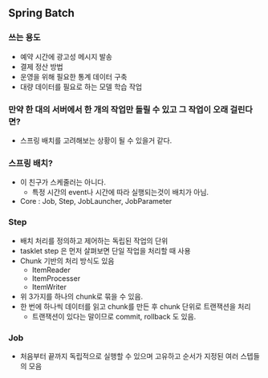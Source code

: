 ## Spring Batch



### 쓰는 용도
- 예약 시간에 광고성 메시지 발송
- 결제 정산 방법
- 운영을 위해 필요한 통계 데이터 구축
- 대량 데이터를 필요로 하는 모델 학습 작업

### 만약 한 대의 서버에서 한 개의 작업만 돌릴 수 있고 그 작업이 오래 걸린다면?

- 스프링 배치를 고려해보는 상황이 될 수 있을거 같다.


### 스프링 배치?

- 이 친구가 스케줄러는 아니다.
  - 특정 시간의 event나 시간에 따라 실행되는것이 배치가 아님.
- Core : Job, Step, JobLauncher, JobParameter


### Step
-  배치 처리를 정의하고 제어하는 독립된 작업의 단위
- tasklet step 은 먼저 살펴보면 단일 작업을 처리할 때 사용
- Chunk 기반의 처리 방식도 있음 
  - ItemReader
  - ItemProcesser
  - ItemWriter
- 위 3가지를 하나의 chunk로 묶을 수 있음.
- 한 번에 하나씩 데이터를 읽고 chunk를 만든 후 chunk 단위로 트랜잭션을 처리
  - 트랜잭션이 있다는 말이므로 commit, rollback 도 있음.

### Job
- 처음부터 끝까지 독립적으로 실행할 수 있으며 고유하고 순서가 지정된 여러 스텝들의 모음